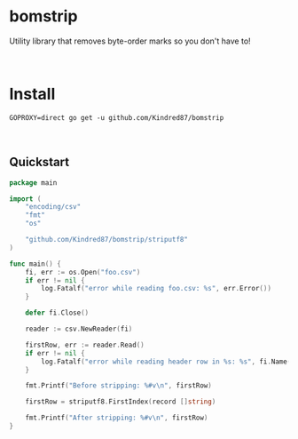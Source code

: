 # bomstrip

Utility library that removes byte-order marks so you don't have to!

<br>

# Install
```
GOPROXY=direct go get -u github.com/Kindred87/bomstrip
```

<br>

## Quickstart
```go
package main

import (
    "encoding/csv"
	"fmt"
	"os"

    "github.com/Kindred87/bomstrip/striputf8"
)

func main() {
    fi, err := os.Open("foo.csv")
    if err != nil {
        log.Fatalf("error while reading foo.csv: %s", err.Error())
    }

    defer fi.Close()

    reader := csv.NewReader(fi)

    firstRow, err := reader.Read()
	if err != nil {
		log.Fatalf("error while reading header row in %s: %s", fi.Name(), err.Error())
	}

    fmt.Printf("Before stripping: %#v\n", firstRow)

    firstRow = striputf8.FirstIndex(record []string)

    fmt.Printf("After stripping: %#v\n", firstRow)
}
```
